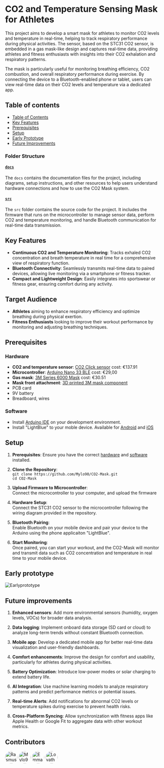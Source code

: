 # CO2 and Temperature Sensing Mask for Athletes

This project aims to develop a smart mask for athletes to monitor CO2 levels and temperature in real-time, helping to track respiratory performance during physical activities. The sensor, based on the STC31 CO2 sensor, is embedded in a gas mask-like design and captures real-time data, providing athletes and fitness enthusiasts with insights into their CO2 exhalation and respiratory patterns.

The mask is particularly useful for monitoring breathing efficiency, CO2 combustion, and overall respiratory performance during exercise. By connecting the device to a Bluetooth-enabled phone or tablet, users can view real-time data on their CO2 levels and temperature via a dedicated app.

## Table of contents 
- [Table of Contents](https://github.com/Mylo90/CO2-Mask/tree/main?tab=readme-ov-file#Table-of-contents)
- [Key Features](https://github.com/Mylo90/CO2-Mask/tree/main?tab=readme-ov-file#key-features)
- [Prerequisites](https://github.com/Mylo90/CO2-Mask/tree/main?tab=readme-ov-file#prerequisites)
- [Setup](https://github.com/Mylo90/CO2-Mask/tree/main?tab=readme-ov-file#setup)
- [Early Prototype](https://github.com/Mylo90/CO2-Mask/tree/main?tab=readme-ov-file#early-prototype)
- [Future Improvements](https://github.com/Mylo90/CO2-Mask/tree/main?tab=readme-ov-file#future-improvements)

### Folder Structure
#### [`docs`](https://github.com/Mylo90/CO2-Mask/tree/main/docs)
The `docs` contains the documentation files for the project, including diagrams, setup instructions, and other resources to help users understand hardware connections and how to use the CO2 Mask system.

#### [`src`](https://github.com/Mylo90/CO2-Mask/tree/main/src)
The `src` folder contains the source code for the project. It includes the firmware that runs on the microcontroller to manage sensor data, perform CO2 and temperature monitoring, and handle Bluetooth communication for real-time data transmission.

## Key Features
- **Continuous CO2 and Temperature Monitoring**: Tracks exhaled CO2 concentration and breath temperature in real time for a comprehensive view of respiratory function.
- **Bluetooth Connectivity**: Seamlessly transmits real-time data to paired devices, allowing live monitoring via a smartphone or fitness tracker.
- **Compact and Lightweight Design**: Easily integrates into sportswear or fitness gear, ensuring comfort during any activity.

## Target Audience
- **Athletes** aiming to enhance respiratory efficiency and optimize breathing during physical exertion.
- **Fitness Enthusiasts** looking to improve their workout performance by monitoring and adjusting breathing techniques.

## Prerequisites
### Hardware
- **CO2 and temperature sensor**: [CO2 Click sensor](https://www.mikroe.com/co2-click)    cost: €137.91  <br />
- **Microcontroller**: [Arduino Nano 33 BLE](https://store.arduino.cc/en-se/products/nano-33-ble-rev2)   cost: €29,00  <br />
- **Gas mask**: [3M Series 6000 Mask](https://www.tradeinn.com/waveinn/en/3m-series-6000-mask/138958956/p?utm_source=google_products&utm_medium=merchant&id_producte=16274255&country=se)   cost: €30.51 <br />
- **Mask front attachment**: [3D printed 3M mask component](https://www.thingiverse.com/thing:4492721) <br />
- PCB card <br />
- 9V battery <br />
- Breadboard, wires

### Software
- Install [Arduino IDE](https://www.arduino.cc/en/software) on your development environment.
- Install "LightBlue" to your moble device. Available for [Android](https://play.google.com/store/apps/details?id=com.punchthrough.lightblueexplorer&hl=en_US&pli=1) and [iOS](https://apps.apple.com/se/app/lightblue/id557428110)

## Setup <br />
1. **Prerequisites**: Ensure you have the correct [hardware](https://github.com/Mylo90/CO2-Mask/tree/main?tab=readme-ov-file#hardware) and [software](https://github.com/Mylo90/CO2-Mask/tree/main?tab=readme-ov-file#software) installed. 
   
2. **Clone the Repository**: <br />
   `git clone https://github.com/Mylo90/CO2-Mask.git`<br />
   `cd CO2-Mask`
3. **Upload Firmware to Microcontroller**: <br /> Connect the microcontroller to your computer, and upload the firmware

4. **Hardware Setup**: <br /> Connect the STC31 CO2 sensor to the microcontroller following the wiring diagram provided in the repository.

5. **Bluetooth Pairing**: <br /> Enable Bluetooth on your mobile device and pair your device to the Arduino using the phone applicaiton "LightBlue".

6. **Start Monitoring**: <br /> Once paired, you can start your workout, and the CO2-Mask will monitor and transmit data such as CO2 concentration and temperature in real time to your mobile device.

## Early prototype
![Earlyprototype](https://github.com/user-attachments/assets/018e19a2-566c-45b7-bed4-3dd9d968c381)

## Future improvements
1.	**Enhanced sensors**: Add more environmental sensors (humidity, oxygen levels, VOCs) for broader data analysis.

2.	**Data logging**: Implement onboard data storage (SD card or cloud) to analyze long-term trends without constant Bluetooth connection.

3.	**Mobile app**: Develop a dedicated mobile app for better real-time data visualization and user-friendly dashboards.

4.	**Comfort enhancements**: Improve the design for comfort and usability, particularly for athletes during physical activities.

5.	**Battery Optimization**: Introduce low-power modes or solar charging to extend battery life.

6.	**AI Integration**: Use machine learning models to analyze respiratory patterns and predict performance metrics or potential issues.
	
7.	**Real-time Alerts**: Add notifications for abnormal CO2 levels or temperature spikes during exercise to prevent health risks.
	
8.	**Cross-Platform Syncing**: Allow synchronization with fitness apps like Apple Health or Google Fit to aggregate data with other workout metrics.


## Contributors

<p align="left">
  <img src="https://github.com/RasmusHR.png" alt="RasmusHR" style="border-radius: 50%; width: 40px; height: 40px; object-fit: cover; display: inline-block;">
  <img src="https://github.com/Mylo90.png" alt="Mylo90" style="border-radius: 50%; width: 40px; height: 40px; object-fit: cover; display: inline-block;">
  <img src="https://github.com/EmmaJson.png" alt="EmmaJson" style="border-radius: 50%; width: 40px; height: 40px; object-fit: cover; display: inline-block;">
  <img src="https://github.com/Lovathoren.png" alt="Lovathoren" style="border-radius: 50%; width: 40px; height: 40px; object-fit: cover; display: inline-block;">
</p>








